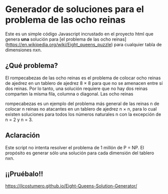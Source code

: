 # Generador de soluciones para el problema de las ocho reinas

Este es un simple código Javascript incrustado en el proyecto html que genera <b>una</b> solución para [el problema de las ocho reinas] (https://en.wikipedia.org/wiki/Eight_queens_puzzle) para cualquier tabla de dimensiones nxn.


## ¿Qué problema?

El rompecabezas de las ocho reinas es el problema de colocar ocho reinas de ajedrez en un tablero de ajedrez 8 × 8 para que no se amenacen entre sí dos reinas. Por lo tanto, una solución requiere que no hay dos reinas comparten la misma fila, columna o diagonal. Las ocho reinas

rompecabezas es un ejemplo del problema más general de las reinas n de colocar n reinas no atacantes en un tablero de ajedrez n × n, para lo cual existen soluciones para todos los números naturales n con la excepción de n = 2 y n = 3.


## Aclaración

Este script no intenta resolver el problema de 1 millón de P = NP. El propósito es generar sólo una solución para cada dimensión del tablero nxn.

## ¡¡Pruébalo!!

https://jlcostumero.github.io/Eight-Queens-Solution-Generator/
